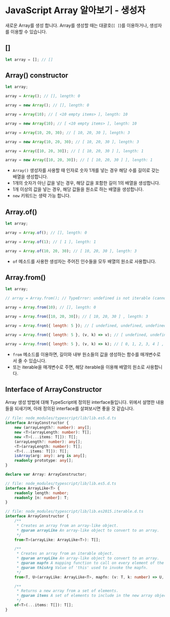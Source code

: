 # JavaScript Array 알아보기 - 생성자

새로운 Array를 생성 합니다. Array를 생성할 때는 대괄호(`[ ]`)를 이용하거나, 생성자를 이용할 수 있습니다.

## []

```javascript
let array = []; // []
```

## Array() constructor

```javascript
let array;

array = Array(); // [], length: 0

array = new Array(); // [], length: 0

array = Array(10); // [ <10 empty items> ], length: 10

array = new Array(10); // [ <10 empty items> ], length: 10

array = Array(10, 20, 30); // [ 10, 20, 30 ], length: 3

array = new Array(10, 20, 30); // [ 10, 20, 30 ], length: 3

array = Array([10, 20, 30]); // [ [ 10, 20, 30 ] ], length: 1

array = new Array([10, 20, 30]); // [ [ 10, 20, 30 ] ], length: 1
```

- `Array()` 생성자를 사용할 때 인자로 숫자 1개를 넣는 경우 해당 수를 길이로 갖는 배열을 생성합니다.
- 1개의 숫자가 아닌 값을 넣는 경우, 해당 값을 포함한 길이 1의 배열을 생성합니다.
- 1개 이상의 값을 넣는 경우, 해당 값들을 원소로 하는 배열을 생성합니다.
- `new` 키워드는 생략 가능 합니다.

## Array.of()

```javascript
let array;

array = Array.of(); // [], length: 0

array = Array.of(1); // [ 1 ], length: 1

array = Array.of(10, 20, 30); // [ 10, 20, 30 ], length: 3
```

- `of` 메소드를 사용한 생성자는 주어진 인수들을 모두 배열의 원소로 사용합니다.

## Array.from()

```javascript
let array;

// array = Array.from(); // TypeError: undefined is not iterable (cannot read property Symbol(Symbol.iterator))

array = Array.from(10); // [], length: 0

array = Array.from([10, 20, 30]); // [ 10, 20, 30 ] , length: 3

array = Array.from({ length: 5 }); // [ undefined, undefined, undefined, undefined, undefined ], length: 5

array = Array.from({ length: 5 }, (v, k) => v); // [ undefined, undefined, undefined, undefined, undefined ] , length: 5

array = Array.from({ length: 5 }, (v, k) => k); // [ 0, 1, 2, 3, 4 ] , length: 5
```

- `from` 메소드를 이용하면, 길이와 내부 원소들의 값을 생성하는 함수를 매개변수로서 줄 수 있습니다.
- 또는 iterable을 매개변수로 주면, 해당 iterable을 이용해 배열의 원소로 사용합니다.

## Interface of ArrayConstructor

Array 생성 방법에 대해 TypeScript에 정의된 interface들입니다. 위에서 설명한 내용들을 되새기며, 아래 정의된 interface를 살펴보시면 좋을 것 같습니다.

```typescript
// file: node_modules/typescript/lib/lib.es5.d.ts
interface ArrayConstructor {
    new (arrayLength?: number): any[];
    new <T>(arrayLength: number): T[];
    new <T>(...items: T[]): T[];
    (arrayLength?: number): any[];
    <T>(arrayLength: number): T[];
    <T>(...items: T[]): T[];
    isArray(arg: any): arg is any[];
    readonly prototype: any[];
}

declare var Array: ArrayConstructor;
```

```typescript
// file: node_modules/typescript/lib/lib.es5.d.ts
interface ArrayLike<T> {
    readonly length: number;
    readonly [n: number]: T;
}
```

```typescript
// file: node_modules/typescript/lib/lib.es2015.iterable.d.ts
interface ArrayConstructor {
    /**
     * Creates an array from an array-like object.
     * @param arrayLike An array-like object to convert to an array.
     */
    from<T>(arrayLike: ArrayLike<T>): T[];

    /**
     * Creates an array from an iterable object.
     * @param arrayLike An array-like object to convert to an array.
     * @param mapfn A mapping function to call on every element of the array.
     * @param thisArg Value of 'this' used to invoke the mapfn.
     */
    from<T, U>(arrayLike: ArrayLike<T>, mapfn: (v: T, k: number) => U, thisArg?: any): U[];

    /**
     * Returns a new array from a set of elements.
     * @param items A set of elements to include in the new array object.
     */
    of<T>(...items: T[]): T[];
}
```
